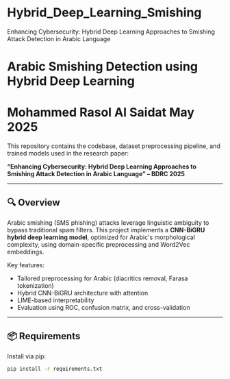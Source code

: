 # Hybrid_Deep_Learning_Smishing
Enhancing Cybersecurity: Hybrid Deep Learning Approaches to Smishing Attack Detection in Arabic Language
#  Arabic Smishing Detection using Hybrid Deep Learning
# Mohammed Rasol Al Saidat May 2025

This repository contains the codebase, dataset preprocessing pipeline, and trained models used in the research paper:

**“Enhancing Cybersecurity: Hybrid Deep Learning Approaches to Smishing Attack Detection in Arabic Language” – BDRC 2025**

---

## 🔍 Overview

Arabic smishing (SMS phishing) attacks leverage linguistic ambiguity to bypass traditional spam filters. This project implements a **CNN-BiGRU hybrid deep learning model**, optimized for Arabic's morphological complexity, using domain-specific preprocessing and Word2Vec embeddings.

Key features:
- Tailored preprocessing for Arabic (diacritics removal, Farasa tokenization)
- Hybrid CNN-BiGRU architecture with attention
- LIME-based interpretability
- Evaluation using ROC, confusion matrix, and cross-validation

---

## 📦 Requirements

Install via pip:

```bash
pip install -r requirements.txt
